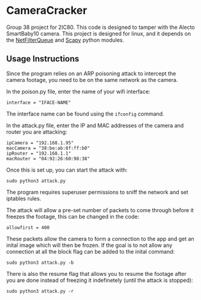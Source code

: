 # CameraCracker
Group 38 project for 2IC80. This code is designed to tamper with the Alecto SmartBaby10 camera.
This project is designed for linux, and it depends on the [NetFilterQueue](https://pypi.org/project/NetfilterQueue/) and [Scapy](https://scapy.net/) python modules.

## Usage Instructions
Since the program relies on an ARP poisoning attack to intercept the camera footage, you need to be on the same network as the camera.

In the poison.py file, enter the name of your wifi interface:
```
interface = "IFACE-NAME"
```
The interface name can be found using the ```ifconfig``` command.

In the attack.py file, enter the IP and MAC addresses of the camera and router you are attacking:
```
ipCamera = "192.168.1.95"
macCamera = "38:be:ab:8f:ff:b0"
ipRouter = "192.168.1.1"
macRouter = "04:92:26:60:98:38"
```

Once this is set up, you can start the attack with:
```
sudo python3 attack.py
```
The program requires superuser permissions to sniff the network and set iptables rules.

The attack will allow a pre-set number of packets to come through before it freezes the footage, this can be changed in the code:
```
allowfirst = 400
```
These packets allow the camera to form a connection to the app and get an inital image which will then be frozen.
If the goal is to not allow any connection at all the block flag can be added to the inital command:
```
sudo python3 attack.py -b
```
There is also the resume flag that allows you to resume the footage after you are done instead of freezing it indefinetely (until the attack is stopped):
```
sudo python3 attack.py -r
```
